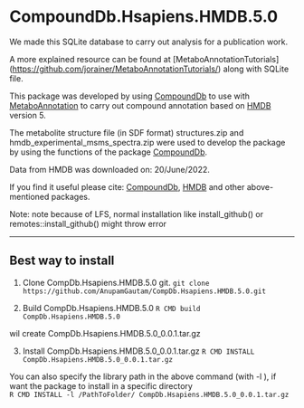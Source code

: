 
# CompoundDb.Hsapiens.HMDB.5.0

We made this SQLite database to carry out analysis for a publication work.

A more explained resource can be found at [MetaboAnnotationTutorials] (https://github.com/jorainer/MetaboAnnotationTutorials/) along 
with SQLite file.

This package was developed by using [CompoundDb](https://github.com/rformassspectrometry/CompoundDb) to use with 
[MetaboAnnotation](https://github.com/rformassspectrometry/MetaboAnnotation) to carry out compound annotation  based on 
[HMDB](http://www.hmdb.ca) version 5. 



The metabolite structure file (in SDF format) structures.zip and hmdb_experimental_msms_spectra.zip were used to develop the package 
by using the functions of the package [CompoundDb](https://github.com/rformassspectrometry/CompoundDb).

Data from HMDB was downloaded on: 20/June/2022.


If you find it useful please cite:  [CompoundDb](https://github.com/rformassspectrometry/CompoundDb), [HMDB](http://www.hmdb.ca) and other above-mentioned  packages.

Note: note because of LFS, normal installation like install_github() or remotes::install_github() might throw error


----
## Best way to install ## 

1. Clone CompDb.Hsapiens.HMDB.5.0 git.
``git clone https://github.com/AnupamGautam/CompDb.Hsapiens.HMDB.5.0.git ``

2. Build CompDb.Hsapiens.HMDB.5.0 
``R CMD build CompDb.Hsapiens.HMDB.5.0 ``

wil create CompDb.Hsapiens.HMDB.5.0_0.0.1.tar.gz

3. Install CompDb.Hsapiens.HMDB.5.0_0.0.1.tar.gz 
``R CMD INSTALL CompDb.Hsapiens.HMDB.5.0_0.0.1.tar.gz ``

You can also specify the library path in the above command (with -l ), if want the package to install in a specific directory  
``R CMD INSTALL -l /PathToFolder/ CompDb.Hsapiens.HMDB.5.0_0.0.1.tar.gz `` 
